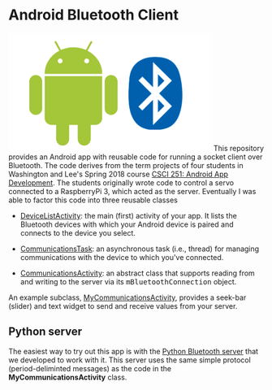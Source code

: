 # Android Bluetooth Client
<img src="logo.png" width=400>
This repository provides an Android app with reusable code for running a socket
client over Bluetooth.  The code derives from the term projects of four
students in Washington and Lee's Spring 2018 course 
<a href="https://home.wlu.edu/~levys/courses/csci251s2018">CSCI 251: Android App Development</a>.
The students originally wrote code to control a servo connected to a RaspberryPi 3, which acted as the server.
Eventually I was able to factor this code into three reusable classes 

* [DeviceListActivity](https://github.com/simondlevy/BluetoothClient/blob/master/app/src/main/java/levy/cs/wlu/edu/bluetoothclient/DeviceListActivity.java):
the main (first) activity of your app. It lists the Bluetooth devices with which your Android device is paired and connects to the device you select.

* [CommunicationsTask](https://github.com/simondlevy/BluetoothClient/blob/master/app/src/main/java/levy/cs/wlu/edu/bluetoothclient/CommunicationsTask.java):
an asynchronous task (i.e., thread) for managing communications with the device to which you've connected. 

* [CommunicationsActivity](https://github.com/simondlevy/BluetoothClient/blob/master/app/src/main/java/levy/cs/wlu/edu/bluetoothclient/CommunicationsActivity.java):
an abstract class that supports reading from and writing to the server via its <tt>mBluetoothConnection</tt> object.  

An example subclass, 
[MyCommunicationsActivity](https://github.com/simondlevy/BluetoothClient/blob/master/app/src/main/java/levy/cs/wlu/edu/bluetoothclient/MyCommunicationsActivity.java),
provides a seek-bar (slider) and text widget to send and receive values from your server.

## Python server

The easiest way to try out this app is with the [Python Bluetooth server](https://github.com/simondlevy/PythonBluetoothServer)
that we developed to work with it.  This server uses the same simple protocol (period-deliminted messages) as the code in the
<b>MyCommunicationsActivity</b> class.
